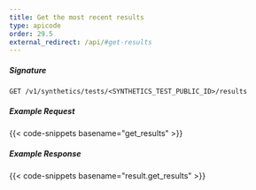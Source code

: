 ```yaml
---
title: Get the most recent results
type: apicode
order: 29.5
external_redirect: /api/#get-results
---
```


##### Signature
`GET /v1/synthetics/tests/<SYNTHETICS_TEST_PUBLIC_ID>/results`

##### Example Request

{{< code-snippets basename="get_results" >}}

##### Example Response

{{< code-snippets basename="result.get_results" >}}
